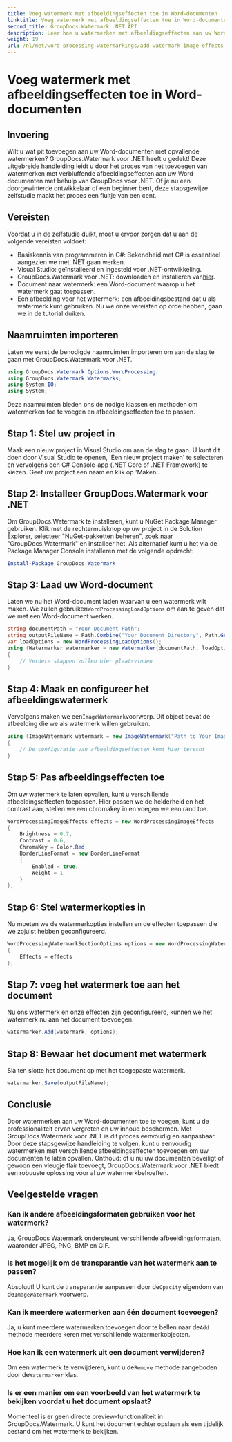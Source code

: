 ```yaml
---
title: Voeg watermerk met afbeeldingseffecten toe in Word-documenten
linktitle: Voeg watermerk met afbeeldingseffecten toe in Word-documenten
second_title: GroupDocs.Watermark .NET API
description: Leer hoe u watermerken met afbeeldingseffecten aan uw Word-documenten kunt toevoegen met GroupDocs.Watermark voor .NET. Volg onze stapsgewijze handleiding voor verbluffende resultaten.
weight: 19
url: /nl/net/word-processing-watermarkings/add-watermark-image-effects-word-docs/
---
```


# Voeg watermerk met afbeeldingseffecten toe in Word-documenten

## Invoering
Wilt u wat pit toevoegen aan uw Word-documenten met opvallende watermerken? GroupDocs.Watermark voor .NET heeft u gedekt! Deze uitgebreide handleiding leidt u door het proces van het toevoegen van watermerken met verbluffende afbeeldingseffecten aan uw Word-documenten met behulp van GroupDocs voor .NET. Of je nu een doorgewinterde ontwikkelaar of een beginner bent, deze stapsgewijze zelfstudie maakt het proces een fluitje van een cent.
## Vereisten
Voordat u in de zelfstudie duikt, moet u ervoor zorgen dat u aan de volgende vereisten voldoet:
- Basiskennis van programmeren in C#: Bekendheid met C# is essentieel aangezien we met .NET gaan werken.
- Visual Studio: geïnstalleerd en ingesteld voor .NET-ontwikkeling.
-  GroupDocs.Watermark voor .NET: downloaden en installeren van[hier](https://releases.groupdocs.com/Watermark/net/).
- Document naar watermerk: een Word-document waarop u het watermerk gaat toepassen.
- Een afbeelding voor het watermerk: een afbeeldingsbestand dat u als watermerk kunt gebruiken.
Nu we onze vereisten op orde hebben, gaan we in de tutorial duiken.
## Naamruimten importeren
Laten we eerst de benodigde naamruimten importeren om aan de slag te gaan met GroupDocs.Watermark voor .NET.
```csharp
using GroupDocs.Watermark.Options.WordProcessing;
using GroupDocs.Watermark.Watermarks;
using System.IO;
using System;
```
Deze naamruimten bieden ons de nodige klassen en methoden om watermerken toe te voegen en afbeeldingseffecten toe te passen.
## Stap 1: Stel uw project in
Maak een nieuw project in Visual Studio om aan de slag te gaan. U kunt dit doen door Visual Studio te openen, 'Een nieuw project maken' te selecteren en vervolgens een C# Console-app (.NET Core of .NET Framework) te kiezen. Geef uw project een naam en klik op 'Maken'.
## Stap 2: Installeer GroupDocs.Watermark voor .NET
Om GroupDocs.Watermark te installeren, kunt u NuGet Package Manager gebruiken. Klik met de rechtermuisknop op uw project in de Solution Explorer, selecteer "NuGet-pakketten beheren", zoek naar "GroupDocs.Watermark" en installeer het.
Als alternatief kunt u het via de Package Manager Console installeren met de volgende opdracht:
```powershell
Install-Package GroupDocs.Watermark
```
## Stap 3: Laad uw Word-document
 Laten we nu het Word-document laden waarvan u een watermerk wilt maken. We zullen gebruiken`WordProcessingLoadOptions` om aan te geven dat we met een Word-document werken.
```csharp
string documentPath = "Your Document Path";
string outputFileName = Path.Combine("Your Document Directory", Path.GetFileName(documentPath));
var loadOptions = new WordProcessingLoadOptions();
using (Watermarker watermarker = new Watermarker(documentPath, loadOptions))
{
    // Verdere stappen zullen hier plaatsvinden
}
```
## Stap 4: Maak en configureer het afbeeldingswatermerk
 Vervolgens maken we een`ImageWatermark`voorwerp. Dit object bevat de afbeelding die we als watermerk willen gebruiken.
```csharp
using (ImageWatermark watermark = new ImageWatermark("Path to Your Image"))
{
    // De configuratie van afbeeldingseffecten komt hier terecht
}
```
## Stap 5: Pas afbeeldingseffecten toe
Om uw watermerk te laten opvallen, kunt u verschillende afbeeldingseffecten toepassen. Hier passen we de helderheid en het contrast aan, stellen we een chromakey in en voegen we een rand toe.
```csharp
WordProcessingImageEffects effects = new WordProcessingImageEffects
{
    Brightness = 0.7,
    Contrast = 0.6,
    ChromaKey = Color.Red,
    BorderLineFormat = new BorderLineFormat
    {
        Enabled = true,
        Weight = 1
    }
};
```
## Stap 6: Stel watermerkopties in
Nu moeten we de watermerkopties instellen en de effecten toepassen die we zojuist hebben geconfigureerd.
```csharp
WordProcessingWatermarkSectionOptions options = new WordProcessingWatermarkSectionOptions
{
    Effects = effects
};
```
## Stap 7: voeg het watermerk toe aan het document
Nu ons watermerk en onze effecten zijn geconfigureerd, kunnen we het watermerk nu aan het document toevoegen.
```csharp
watermarker.Add(watermark, options);
```
## Stap 8: Bewaar het document met watermerk
Sla ten slotte het document op met het toegepaste watermerk. 
```csharp
watermarker.Save(outputFileName);
```
## Conclusie
Door watermerken aan uw Word-documenten toe te voegen, kunt u de professionaliteit ervan vergroten en uw inhoud beschermen. Met GroupDocs.Watermark voor .NET is dit proces eenvoudig en aanpasbaar. Door deze stapsgewijze handleiding te volgen, kunt u eenvoudig watermerken met verschillende afbeeldingseffecten toevoegen om uw documenten te laten opvallen. 
Onthoud: of u nu uw documenten beveiligt of gewoon een vleugje flair toevoegt, GroupDocs.Watermark voor .NET biedt een robuuste oplossing voor al uw watermerkbehoeften. 
## Veelgestelde vragen
### Kan ik andere afbeeldingsformaten gebruiken voor het watermerk?
Ja, GroupDocs Watermark ondersteunt verschillende afbeeldingsformaten, waaronder JPEG, PNG, BMP en GIF.
### Is het mogelijk om de transparantie van het watermerk aan te passen?
 Absoluut! U kunt de transparantie aanpassen door de`Opacity` eigendom van de`ImageWatermark` voorwerp.
### Kan ik meerdere watermerken aan één document toevoegen?
 Ja, u kunt meerdere watermerken toevoegen door te bellen naar de`Add` methode meerdere keren met verschillende watermerkobjecten.
### Hoe kan ik een watermerk uit een document verwijderen?
 Om een watermerk te verwijderen, kunt u de`Remove` methode aangeboden door de`Watermarker` klas.
### Is er een manier om een voorbeeld van het watermerk te bekijken voordat u het document opslaat?
Momenteel is er geen directe preview-functionaliteit in GroupDocs.Watermark. U kunt het document echter opslaan als een tijdelijk bestand om het watermerk te bekijken.